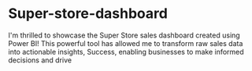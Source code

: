 # Super-store-dashboard
I'm thrilled to showcase the Super Store sales dashboard created using Power BI! This powerful tool has allowed me to transform raw sales data into actionable insights, Success, enabling businesses to make informed decisions and drive
